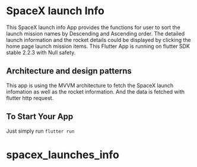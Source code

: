 # SpaceX launch Info

This SpaceX launch info App provides the functions for user to sort the launch mission names by Descending and Ascending order. The detailed launch information and the rocket details could be displayed by clicking the home page launch mission items. This Flutter App is running on flutter SDK stable 2.2.3 with Null safety.

## Architecture and design patterns

This app is using the MVVM architecture to fetch the SpaceX launch infomation as well as the rocket information. And the data is fetched with flutter http request.

## To Start Your App

Just simply run `flutter run`
# spacex_launches_info
